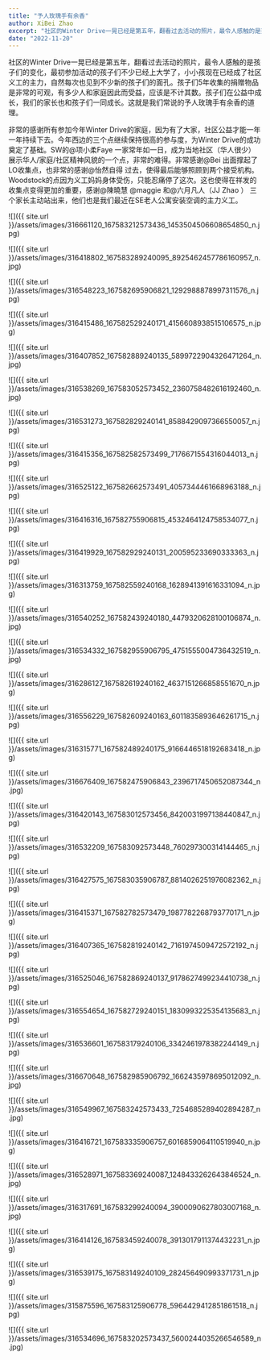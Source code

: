 ```yaml
---
title: "予人玫瑰手有余香"
author: XiBei Zhao
excerpt: "社区的Winter Drive一晃已经是第五年，翻看过去活动的照片，最令人感触的是孩子们的变化，最初参加活动的孩子们不少已经上大学了，小小孩现在已经成了社区义工的主力，自然每次也见到不少新的孩子们的面孔。孩子们5年收集的捐赠物品是非常的可观，有多少人和家庭因此而受益，应该是不计其数。孩子们在公益中成长，我们的家长也和孩子们一同成长。这就是我们常说的予人玫瑰手有余香的道理。"
date: "2022-11-20"
---
```

社区的Winter Drive一晃已经是第五年，翻看过去活动的照片，最令人感触的是孩子们的变化，最初参加活动的孩子们不少已经上大学了，小小孩现在已经成了社区义工的主力，自然每次也见到不少新的孩子们的面孔。孩子们5年收集的捐赠物品是非常的可观，有多少人和家庭因此而受益，应该是不计其数。孩子们在公益中成长，我们的家长也和孩子们一同成长。这就是我们常说的予人玫瑰手有余香的道理。

非常的感谢所有参加今年Winter Drive的家庭，因为有了大家，社区公益才能一年一年持续下去。今年西边的三个点继续保持很高的参与度，为Winter Drive的成功奠定了基础。SW的@项小柔Faye 一家常年如一日，成为当地社区（华人很少）展示华人/家庭/社区精神风貌的一个点，非常的难得。非常感谢@Bei  出面撑起了LO收集点，也非常的感谢@怡然自得 过去，使得最后能够照顾到两个接受机构。Woodstock的点因为义工妈妈身体受伤，只能忍痛停了这次。这也使得在祥发的收集点变得更加的重要，感谢@陳曉慧 @maggie 和@六月凡人（JJ Zhao ） 三个家长主动站出来，他们也是我们最近在SE老人公寓安装空调的主力义工。

![]({{ site.url }}/assets/images/316661120_167583212573436_1453504506608654850_n.jpg)

![]({{ site.url }}/assets/images/316418802_167583289240095_8925462457786160957_n.jpg)

![]({{ site.url }}/assets/images/316548223_167582695906821_1292988878997311576_n.jpg)

![]({{ site.url }}/assets/images/316415486_167582529240171_4156608938515106575_n.jpg)

![]({{ site.url }}/assets/images/316407852_167582889240135_5899722904326471264_n.jpg)

![]({{ site.url }}/assets/images/316538269_167583052573452_2360758482616192460_n.jpg)

![]({{ site.url }}/assets/images/316531273_167582829240141_8588429097366550057_n.jpg)

![]({{ site.url }}/assets/images/316415356_167582582573499_7176671554316044013_n.jpg)

![]({{ site.url }}/assets/images/316525122_167582662573491_4057344461668963188_n.jpg)

![]({{ site.url }}/assets/images/316416316_167582755906815_4532464124758534077_n.jpg)

![]({{ site.url }}/assets/images/316419929_167582929240131_200595233690333363_n.jpg)

![]({{ site.url }}/assets/images/316313759_167582559240168_1628941391616331094_n.jpg)

![]({{ site.url }}/assets/images/316540252_167582439240180_4479320628100106874_n.jpg)

![]({{ site.url }}/assets/images/316534332_167582955906795_4751555004736432519_n.jpg)

![]({{ site.url }}/assets/images/316286127_167582619240162_4637151266858551670_n.jpg)

![]({{ site.url }}/assets/images/316556229_167582609240163_6011835893646261715_n.jpg)

![]({{ site.url }}/assets/images/316315771_167582489240175_9166446518192683418_n.jpg)

![]({{ site.url }}/assets/images/316676409_167582475906843_2396717450652087344_n.jpg)

![]({{ site.url }}/assets/images/316420143_167583012573456_8420031997138440847_n.jpg)

![]({{ site.url }}/assets/images/316532209_167583092573448_760297300314144465_n.jpg)

![]({{ site.url }}/assets/images/316427575_167583035906787_8814026251976082362_n.jpg)

![]({{ site.url }}/assets/images/316415371_167582782573479_1987782268793770171_n.jpg)

![]({{ site.url }}/assets/images/316407365_167582819240142_7161974509472572192_n.jpg)

![]({{ site.url }}/assets/images/316525046_167582869240137_9178627499234410738_n.jpg)

![]({{ site.url }}/assets/images/316554654_167582729240151_1830993225354135683_n.jpg)

![]({{ site.url }}/assets/images/316536601_167583179240106_3342461978382244149_n.jpg)

![]({{ site.url }}/assets/images/316670648_167582985906792_1662435978695012092_n.jpg)

![]({{ site.url }}/assets/images/316549967_167583242573433_7254685289402894287_n.jpg)

![]({{ site.url }}/assets/images/316416721_167583335906757_6016859064110519940_n.jpg)

![]({{ site.url }}/assets/images/316528971_167583369240087_1248433262643846524_n.jpg)

![]({{ site.url }}/assets/images/316317691_167583299240094_3900090627803007168_n.jpg)

![]({{ site.url }}/assets/images/316414126_167583459240078_3913017911374432231_n.jpg)

![]({{ site.url }}/assets/images/316539175_167583149240109_282456490993371731_n.jpg)

![]({{ site.url }}/assets/images/315875596_167583125906778_5964429412851861518_n.jpg)

![]({{ site.url }}/assets/images/316534696_167583202573437_5600244035266546589_n.jpg)
